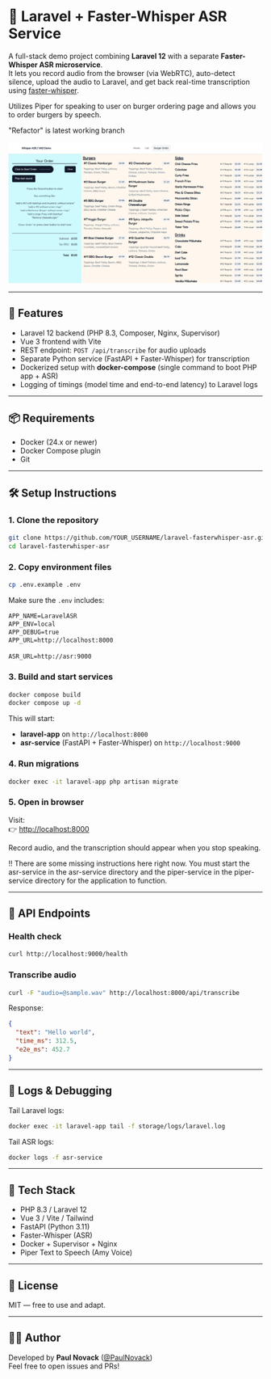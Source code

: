 # 🎤 Laravel + Faster-Whisper ASR Service

A full-stack demo project combining **Laravel 12** with a separate **Faster-Whisper ASR microservice**.  
It lets you record audio from the browser (via WebRTC), auto-detect silence, upload the audio to Laravel, and get back real-time transcription using [faster-whisper](https://github.com/SYSTRAN/faster-whisper).

Utilizes Piper for speaking to user on burger ordering page and allows you to order burgers by speech.

"Refactor" is latest working branch

![Alt text](BurgerOrder.png?raw=true "Burger Order")

---

## 🚀 Features
- Laravel 12 backend (PHP 8.3, Composer, Nginx, Supervisor)
- Vue 3 frontend with Vite
- REST endpoint: `POST /api/transcribe` for audio uploads
- Separate Python service (FastAPI + Faster-Whisper) for transcription
- Dockerized setup with **docker-compose** (single command to boot PHP app + ASR)
- Logging of timings (model time and end-to-end latency) to Laravel logs

---

## 📦 Requirements
- Docker (24.x or newer)
- Docker Compose plugin
- Git

---

## 🛠️ Setup Instructions

### 1. Clone the repository
```bash
git clone https://github.com/YOUR_USERNAME/laravel-fasterwhisper-asr.git
cd laravel-fasterwhisper-asr
```

### 2. Copy environment files
```bash
cp .env.example .env
```

Make sure the `.env` includes:

```env
APP_NAME=LaravelASR
APP_ENV=local
APP_DEBUG=true
APP_URL=http://localhost:8000

ASR_URL=http://asr:9000
```

### 3. Build and start services
```bash
docker compose build
docker compose up -d
```

This will start:
- **laravel-app** on `http://localhost:8000`
- **asr-service** (FastAPI + Faster-Whisper) on `http://localhost:9000`

### 4. Run migrations
```bash
docker exec -it laravel-app php artisan migrate
```

### 5. Open in browser
Visit:  
👉 [http://localhost:8000](http://localhost:8000)

Record audio, and the transcription should appear when you stop speaking.

!! There are some missing instructions here right now.  You must start the asr-service in the asr-service directory and the piper-service in the piper-service directory for the application to function.

---

## 🔗 API Endpoints

### Health check
```bash
curl http://localhost:9000/health
```

### Transcribe audio
```bash
curl -F "audio=@sample.wav" http://localhost:8000/api/transcribe
```

Response:
```json
{
  "text": "Hello world",
  "time_ms": 312.5,
  "e2e_ms": 452.7
}
```

---

## 📝 Logs & Debugging

Tail Laravel logs:
```bash
docker exec -it laravel-app tail -f storage/logs/laravel.log
```

Tail ASR logs:
```bash
docker logs -f asr-service
```

---


## 🧰 Tech Stack
- PHP 8.3 / Laravel 12
- Vue 3 / Vite / Tailwind
- FastAPI (Python 3.11)
- Faster-Whisper (ASR)
- Docker + Supervisor + Nginx
- Piper Text to Speech (Amy Voice)

---

## 📜 License
MIT — free to use and adapt.

---

## 👨‍💻 Author
Developed by **Paul Novack** ([@PaulNovack](https://github.com/PaulNovack))  
Feel free to open issues and PRs!
